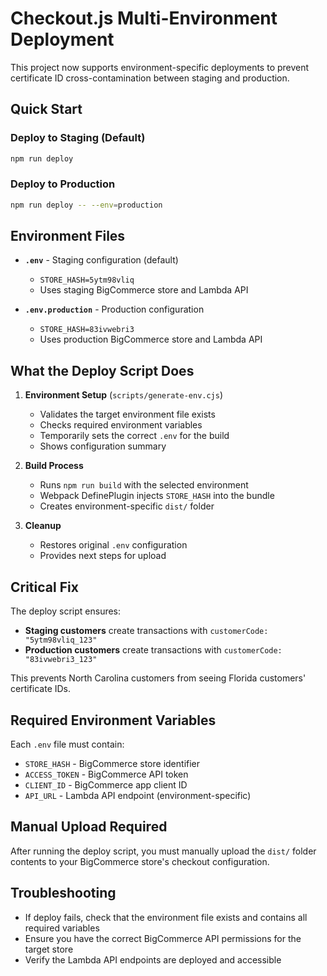 # Checkout.js Multi-Environment Deployment

This project now supports environment-specific deployments to prevent certificate ID cross-contamination between staging and production.

## Quick Start

### Deploy to Staging (Default)
```bash
npm run deploy
```

### Deploy to Production
```bash
npm run deploy -- --env=production
```

## Environment Files

- **`.env`** - Staging configuration (default)
  - `STORE_HASH=5ytm98vliq`
  - Uses staging BigCommerce store and Lambda API

- **`.env.production`** - Production configuration  
  - `STORE_HASH=83ivwebri3`
  - Uses production BigCommerce store and Lambda API

## What the Deploy Script Does

1. **Environment Setup** (`scripts/generate-env.cjs`)
   - Validates the target environment file exists
   - Checks required environment variables
   - Temporarily sets the correct `.env` for the build
   - Shows configuration summary

2. **Build Process** 
   - Runs `npm run build` with the selected environment
   - Webpack DefinePlugin injects `STORE_HASH` into the bundle
   - Creates environment-specific `dist/` folder

3. **Cleanup**
   - Restores original `.env` configuration
   - Provides next steps for upload

## Critical Fix

The deploy script ensures:
- **Staging customers** create transactions with `customerCode: "5ytm98vliq_123"`
- **Production customers** create transactions with `customerCode: "83ivwebri3_123"`

This prevents North Carolina customers from seeing Florida customers' certificate IDs.

## Required Environment Variables

Each `.env` file must contain:
- `STORE_HASH` - BigCommerce store identifier
- `ACCESS_TOKEN` - BigCommerce API token  
- `CLIENT_ID` - BigCommerce app client ID
- `API_URL` - Lambda API endpoint (environment-specific)

## Manual Upload Required

After running the deploy script, you must manually upload the `dist/` folder contents to your BigCommerce store's checkout configuration.

## Troubleshooting

- If deploy fails, check that the environment file exists and contains all required variables
- Ensure you have the correct BigCommerce API permissions for the target store
- Verify the Lambda API endpoints are deployed and accessible

